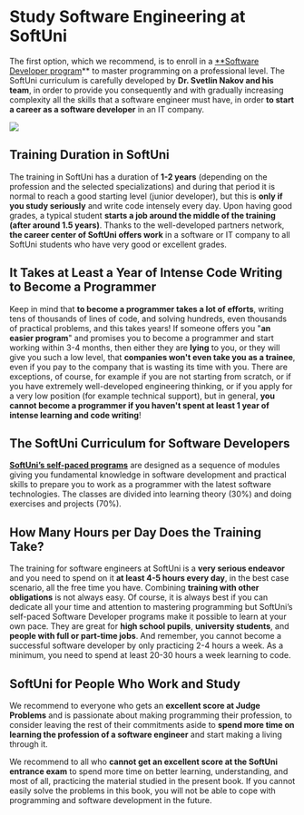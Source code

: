 # Study Software Engineering at SoftUni

The first option, which we recommend, is to enroll in a [**Software Developer program](https://learn.softuni.org/catalog?utm_source=FreeProgrammingBooks&utm_medium=text&utm_campaign=C%23Book)** to master programming on a professional level. The SoftUni curriculum is carefully developed by **Dr. Svetlin Nakov and his team**, in order to provide you consequently and with gradually increasing complexity all the skills that a software engineer must have, in order **to start a career as a software developer** in an IT company.

![](/assets/chapter-0-images/SoftUni-Interactive-Classroom-Video.png)

## Training Duration in SoftUni

The training in SoftUni has a duration of **1-2 years** (depending on the profession and the selected specializations) and during that period it is normal to reach a good starting level (junior developer), but this is **only if you study seriously** and write code intensely every day. Upon having good grades, a typical student **starts a job around the middle of the training (after around 1.5 years)**. Thanks to the well-developed partners network, **the career center of SoftUni offers work** in a software or IT company to all SoftUni students who have very good or excellent grades.

## It Takes at Least a Year of Intense Code Writing to Become a Programmer

Keep in mind that **to become a programmer takes a lot of efforts**, writing tens of thousands of lines of code, and solving hundreds, even thousands of practical problems, and this takes years! If someone offers you "**an easier program**" and promises you to become a programmer and start working within 3-4 months, then either they are **lying** to you, or they will give you such a low level, that **companies won't even take you as a trainee**, even if you pay to the company that is wasting its time with you. There are exceptions, of course, for example if you are not starting from scratch, or if you have extremely well-developed engineering thinking, or if you apply for a very low position (for example technical support), but in general, **you cannot become a programmer if you haven't spent at least 1 year of intense learning and code writing**!

<!-- ## The Entrance Exam in SoftUni

In order **to enroll at SoftUni** you need to attend an **entrance exam** in "Programming Basics" on the material from this book. If you easily solve the problems in this book, then you are ready for the exam. Also, pay attention to the chapters on **preparation for the practical exam in programming**. They will give you a good idea of the level of difficulty of the exam and the types of tasks that you need to learn solving.

If the tasks from the book and the preparation examples are hard for you, then you **need more preparation**. Enroll for the [free course in "Programming Basics"](https://softuni.org) or go through the book carefully one more time, without skipping solving **the problems in any of the studied topics**! You must learn how **to solve them with ease**, without helping yourselves with the guidelines and the sample solutions.-->

## The SoftUni Curriculum for Software Developers

**[SoftUni’s self-paced programs](https://learn.softuni.org/catalog?utm_source=FreeProgrammingBooks&utm_medium=text&utm_campaign=C%23Book)** are designed as a sequence of modules giving you fundamental knowledge in software development and practical skills to prepare you to work as a programmer with the latest software technologies. The classes are divided into learning theory (30%) and doing exercises and projects (70%).

## How Many Hours per Day Does the Training Take?

The training for software engineers at SoftUni is a **very serious endeavor** and you need to spend on it **at least 4-5 hours every day**, in the best case scenario, all the free time you have. Combining **training with other obligations** is not always easy. Of course, it is always best if you can dedicate all your time and attention to mastering programming but SoftUni’s self-paced Software Developer programs make it possible to learn at your own pace. They are great for **high school pupils**, **university students**, and **people with full or part-time jobs**. And remember, you cannot become a successful software developer by only practicing 2-4 hours a week. As a minimum, you need to spend at least 20-30 hours a week learning to code.

## SoftUni for People Who Work and Study

We recommend to everyone who gets an **excellent score at Judge Problems** and is passionate about making programming their profession, to consider leaving the rest of their commitments aside to **spend more time on learning the profession of a software engineer** and start making a living through it.

We recommend to all who **cannot get an excellent score at the SoftUni entrance exam** to spend more time on better learning, understanding, and most of all, practicing the material studied in the present book. If you cannot easily solve the problems in this book, you will not be able to cope with programming and software development in the future.
